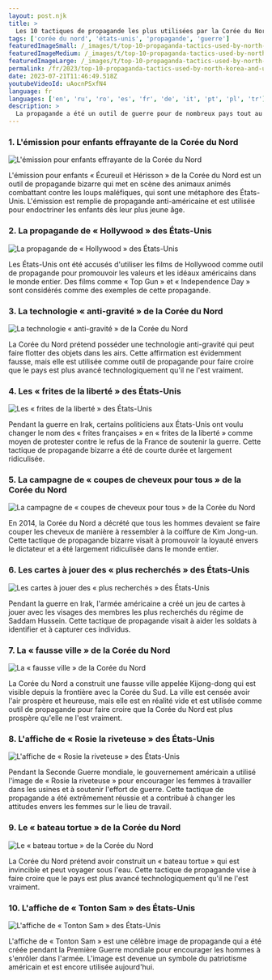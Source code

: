 ```yaml
---
layout: post.njk
title: >
  Les 10 tactiques de propagande les plus utilisées par la Corée du Nord et les États-Unis
tags: ['corée du nord', 'états-unis', 'propagande', 'guerre']
featuredImageSmall: /_images/t/top-10-propaganda-tactics-used-by-north-korea-and-united-states-cover-fr-small.webp
featuredImageMedium: /_images/t/top-10-propaganda-tactics-used-by-north-korea-and-united-states-cover-fr-medium.webp
featuredImageLarge: /_images/t/top-10-propaganda-tactics-used-by-north-korea-and-united-states-cover-fr-large.webp
permalink: /fr/2023/top-10-propaganda-tactics-used-by-north-korea-and-united-states.html
date: 2023-07-21T11:46:49.518Z
youtubeVideoId: uAocnPSxfN4
language: fr
languages: ['en', 'ru', 'ro', 'es', 'fr', 'de', 'it', 'pt', 'pl', 'tr']
description: >
  La propagande a été un outil de guerre pour de nombreux pays tout au long de l'histoire. La Corée du Nord et les États-Unis sont connus pour leurs tactiques de propagande étranges qui ont laissé le monde stupéfait. Voici les 10 tactiques de propagande les plus étranges utilisées par la Corée du Nord et les États-Unis.
---
```


### 1. L'émission pour enfants effrayante de la Corée du Nord

![L'émission pour enfants effrayante de la Corée du Nord](/_images/b/b755ecc726e5e9526742093c20d165fd-medium.webp)

L'émission pour enfants « Écureuil et Hérisson » de la Corée du Nord est un outil de propagande bizarre qui met en scène des animaux animés combattant contre les loups maléfiques, qui sont une métaphore des États-Unis. L'émission est remplie de propagande anti-américaine et est utilisée pour endoctriner les enfants dès leur plus jeune âge.

### 2. La propagande de « Hollywood » des États-Unis

![La propagande de « Hollywood » des États-Unis](/_images/4/4e0fd57e3c0ac4cbb4539994bb587d6d-medium.webp)

Les États-Unis ont été accusés d'utiliser les films de Hollywood comme outil de propagande pour promouvoir les valeurs et les idéaux américains dans le monde entier. Des films comme « Top Gun » et « Independence Day » sont considérés comme des exemples de cette propagande.

### 3. La technologie « anti-gravité » de la Corée du Nord

![La technologie « anti-gravité » de la Corée du Nord](/_images/c/c82620905d1f4a1f00f6ed1c3c2f8b75-medium.webp)

La Corée du Nord prétend posséder une technologie anti-gravité qui peut faire flotter des objets dans les airs. Cette affirmation est évidemment fausse, mais elle est utilisée comme outil de propagande pour faire croire que le pays est plus avancé technologiquement qu'il ne l'est vraiment.

### 4. Les « frites de la liberté » des États-Unis

![Les « frites de la liberté » des États-Unis](/_images/5/590e09e2091d6fae3a3e720a54e436a5-medium.webp)

Pendant la guerre en Irak, certains politiciens aux États-Unis ont voulu changer le nom des « frites françaises » en « frites de la liberté » comme moyen de protester contre le refus de la France de soutenir la guerre. Cette tactique de propagande bizarre a été de courte durée et largement ridiculisée.

### 5. La campagne de « coupes de cheveux pour tous » de la Corée du Nord

![La campagne de « coupes de cheveux pour tous » de la Corée du Nord](/_images/2/267674cccfa76d70837a57c1a163738b-medium.webp)

En 2014, la Corée du Nord a décrété que tous les hommes devaient se faire couper les cheveux de manière à ressembler à la coiffure de Kim Jong-un. Cette tactique de propagande bizarre visait à promouvoir la loyauté envers le dictateur et a été largement ridiculisée dans le monde entier.

### 6. Les cartes à jouer des « plus recherchés » des États-Unis

![Les cartes à jouer des « plus recherchés » des États-Unis](/_images/f/f2249d6410c61b036bbe1f4199973d43-medium.webp)

Pendant la guerre en Irak, l'armée américaine a créé un jeu de cartes à jouer avec les visages des membres les plus recherchés du régime de Saddam Hussein. Cette tactique de propagande visait à aider les soldats à identifier et à capturer ces individus.

### 7. La « fausse ville » de la Corée du Nord

![La « fausse ville » de la Corée du Nord](/_images/c/c0f1badbfb3569bf716fafb9f194ca2e-medium.webp)

La Corée du Nord a construit une fausse ville appelée Kijong-dong qui est visible depuis la frontière avec la Corée du Sud. La ville est censée avoir l'air prospère et heureuse, mais elle est en réalité vide et est utilisée comme outil de propagande pour faire croire que la Corée du Nord est plus prospère qu'elle ne l'est vraiment.

### 8. L'affiche de « Rosie la riveteuse » des États-Unis

![L'affiche de « Rosie la riveteuse » des États-Unis](/_images/3/3426963432046786516109fa05c35bd7-medium.webp)

Pendant la Seconde Guerre mondiale, le gouvernement américain a utilisé l'image de « Rosie la riveteuse » pour encourager les femmes à travailler dans les usines et à soutenir l'effort de guerre. Cette tactique de propagande a été extrêmement réussie et a contribué à changer les attitudes envers les femmes sur le lieu de travail.

### 9. Le « bateau tortue » de la Corée du Nord

![Le « bateau tortue » de la Corée du Nord](/_images/2/2035e983bf73a31ebfd46ed5f9413fdb-medium.webp)

La Corée du Nord prétend avoir construit un « bateau tortue » qui est invincible et peut voyager sous l'eau. Cette tactique de propagande vise à faire croire que le pays est plus avancé technologiquement qu'il ne l'est vraiment.

### 10. L'affiche de « Tonton Sam » des États-Unis

![L'affiche de « Tonton Sam » des États-Unis](/_images/6/6dbb42f0993daafaa0214b70a3da8ce5-medium.webp)

L'affiche de « Tonton Sam » est une célèbre image de propagande qui a été créée pendant la Première Guerre mondiale pour encourager les hommes à s'enrôler dans l'armée. L'image est devenue un symbole du patriotisme américain et est encore utilisée aujourd'hui.


